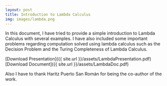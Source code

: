 ```yaml
---
layout: post
title: Introduction to Lambda Calculus
img: images/lambda.png
---
```


In this document, I have tried to provide a simple introduction to Lambda Calculus with several examples. I have also included some important problems regarding computation solved using lambda calculus such as the Decision Problem and the Turing Completeness of Lambda Calculus.

[Download Presentation]({{ site.url }}/assets/LambdaPresentation.pdf)
[Download Document]({{ site.url }}/assets/LambdaDoc.pdf)

Also I have to thank Haritz Puerto San Román for being the co-author of the work.

